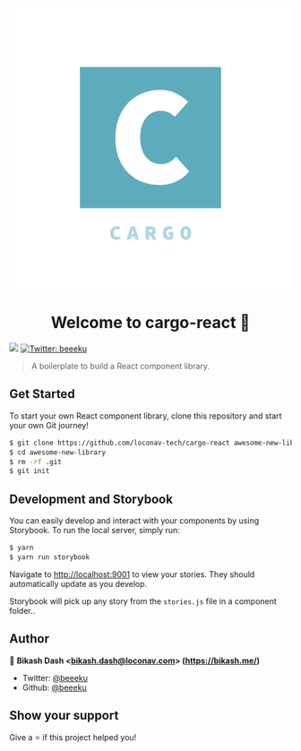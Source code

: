 <p align="center">
	<img src="logo.png" alt="cargo" />
</p>
<h1 align="center">Welcome to cargo-react 👋</h1>
<p>
  <img src="https://img.shields.io/badge/version-0.0.1-blue.svg?cacheSeconds=2592000" />
  <a href="https://twitter.com/beeeku">
    <img alt="Twitter: beeeku" src="https://img.shields.io/twitter/follow/beeeku.svg?style=social" target="_blank" />
  </a>
</p>

> A boilerplate to build a React component library.

## Get Started

To start your own React component library, clone this repository and start your own Git journey!

```bash
$ git clone https://github.com/loconav-tech/cargo-react awesome-new-library
$ cd awesome-new-library
$ rm -rf .git
$ git init
```

## Development and Storybook

You can easily develop and interact with your components by using Storybook. To run the local server, simply run:

```bash
$ yarn
$ yarn run storybook
```

Navigate to [http://localhost:9001](http://localhost:9001) to view your stories. They should automatically update as you develop.

Storybook will pick up any story from the `stories.js` file in a component folder..

## Author

👤 **Bikash Dash &lt;bikash.dash@loconav.com&gt; (https://bikash.me/)**

* Twitter: [@beeeku](https://twitter.com/beeeku)
* Github: [@beeeku](https://github.com/beeeku)

## Show your support

Give a ⭐️ if this project helped you!
